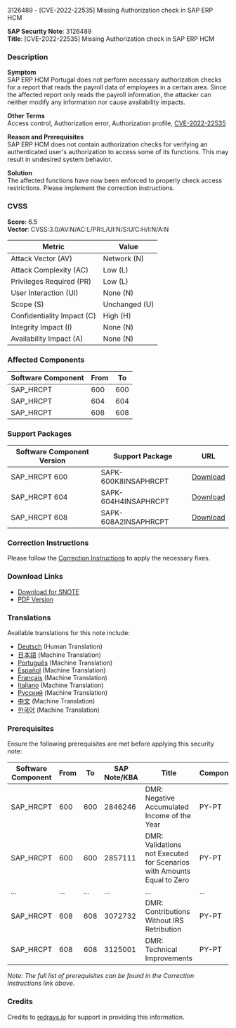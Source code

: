 3126489 - [CVE-2022-22535] Missing Authorization check in SAP ERP HCM

**SAP Security Note**: 3126489  
**Title**: [CVE-2022-22535] Missing Authorization check in SAP ERP HCM

### Description
**Symptom**  
SAP ERP HCM Portugal does not perform necessary authorization checks for a report that reads the payroll data of employees in a certain area. Since the affected report only reads the payroll information, the attacker can neither modify any information nor cause availability impacts.

**Other Terms**  
Access control, Authorization error, Authorization profile, [CVE-2022-22535](https://cve.mitre.org/cgi-bin/cvename.cgi?name=CVE-2022-22535)

**Reason and Prerequisites**  
SAP ERP HCM does not contain authorization checks for verifying an authenticated user's authorization to access some of its functions. This may result in undesired system behavior.

**Solution**  
The affected functions have now been enforced to properly check access restrictions. Please implement the correction instructions.

### CVSS
**Score**: 6.5  
**Vector**: CVSS:3.0/AV:N/AC:L/PR:L/UI:N/S:U/C:H/I:N/A:N

| Metric                | Value                |
|-----------------------|----------------------|
| Attack Vector (AV)    | Network (N)          |
| Attack Complexity (AC)| Low (L)              |
| Privileges Required (PR)| Low (L)            |
| User Interaction (UI)| None (N)             |
| Scope (S)             | Unchanged (U)        |
| Confidentiality Impact (C)| High (H)         |
| Integrity Impact (I)  | None (N)             |
| Availability Impact (A)| None (N)            |

### Affected Components
| Software Component | From | To  |
|--------------------|------|-----|
| SAP_HRCPT          | 600  | 600 |
| SAP_HRCPT          | 604  | 604 |
| SAP_HRCPT          | 608  | 608 |

### Support Packages
| Software Component Version | Support Package            | URL                                      |
|----------------------------|----------------------------|------------------------------------------|
| SAP_HRCPT 600              | SAPK-600K8INSAPHRCPT        | [Download](https://me.sap.com/supportpackage/SAPK-600K8INSAPHRCPT) |
| SAP_HRCPT 604              | SAPK-604H4INSAPHRCPT        | [Download](https://me.sap.com/supportpackage/SAPK-604H4INSAPHRCPT) |
| SAP_HRCPT 608              | SAPK-608A2INSAPHRCPT        | [Download](https://me.sap.com/supportpackage/SAPK-608A2INSAPHRCPT) |

### Correction Instructions
Please follow the [Correction Instructions](https://me.sap.com/corrins/0003126489/6497) to apply the necessary fixes.

### Download Links
- [Download for SNOTE](https://notesdownloads.sap.com/note/0040000000153202022)
- [PDF Version](https://userapps.support.sap.com/sap/support/sfm/notes/print/0003126489?language=en-US&token=CB3F91EABD9977599C9CB84EE2C24A02)

### Translations
Available translations for this note include:
- [Deutsch](https://me.sap.com/notes/0003126489/D) (Human Translation)
- [日本語](https://me.sap.com/notes/0003126489/J) (Machine Translation)
- [Português](https://me.sap.com/notes/0003126489/P) (Machine Translation)
- [Español](https://me.sap.com/notes/0003126489/S) (Machine Translation)
- [Français](https://me.sap.com/notes/0003126489/F) (Machine Translation)
- [Italiano](https://me.sap.com/notes/0003126489/I) (Machine Translation)
- [Русский](https://me.sap.com/notes/0003126489/R) (Machine Translation)
- [中文](https://me.sap.com/notes/0003126489/1) (Machine Translation)
- [한국어](https://me.sap.com/notes/0003126489/3) (Machine Translation)

### Prerequisites
Ensure the following prerequisites are met before applying this security note:

| Software Component | From | To    | SAP Note/KBA | Title                                              | Component |
|--------------------|------|-------|--------------|----------------------------------------------------|-----------|
| SAP_HRCPT          | 600  | 600   | 2846246      | DMR: Negative Accumulated Income of the Year       | PY-PT     |
| SAP_HRCPT          | 600  | 600   | 2857111      | DMR: Validations not Executed for Scenarios with Amounts Equal to Zero | PY-PT |
| ...                | ...  | ...   | ...          | ...                                                | ...       |
| SAP_HRCPT          | 608  | 608   | 3072732      | DMR: Contributions Without IRS Retribution         | PY-PT     |
| SAP_HRCPT          | 608  | 608   | 3125001      | DMR: Technical Improvements                        | PY-PT     |

*Note: The full list of prerequisites can be found in the Correction Instructions link above.*

### Credits
Credits to [redrays.io](https://redrays.io) for support in providing this information.